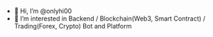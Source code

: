 - 👋 Hi, I’m @onlyhi00
- 👀 I’m interested in Backend / Blockchain(Web3, Smart Contract) / Trading(Forex, Crypto) Bot and Platform
